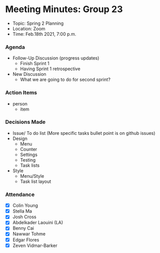 # Meeting Minutes: Group 23
- Topic: Spring 2 Planning
- Location: Zoom
- Time: Feb.18th 2021, 7:00 p.m.

### Agenda
- Follow-Up Discussion (progress updates)
    - Finish Sprint 1
    - Having Sprint 1 retrospective
- New Discussion
    - What we are going to do for second sprint?

### Action Items
- person
    - item

### Decisions Made
- Issue/ To do list (More specific tasks bullet point is on github issues)
- Design
  - Menu
  - Counter
  - Settings
  - Testing
  - Task lists
- Style
  - Menu/Style
  - Task list layout


### Attendance
- [x] Colin Young
- [x] Stella Ma
- [x] Josh Cross
- [x] Abdelkader Laouini (LA)
- [x] Benny Cai
- [x] Nawwar Tohme
- [x] Edgar Flores
- [x] Zeven Vidmar-Barker
